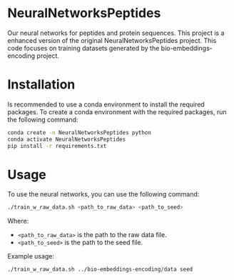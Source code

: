 # NeuralNetworksPeptides
Our neural networks for  peptides and protein sequences.
This project is a enhanced version of the original NeuralNetworksPeptides project.
This code focuses on training datasets generated by the bio-embeddings-encoding project.

# Installation
Is recommended to use a conda environment to install the required packages. To create a conda environment with the required packages, run the following command:
```bash
conda create -n NeuralNetworksPeptides python
conda activate NeuralNetworksPeptides
pip install -r requirements.txt
```

# Usage
To use the neural networks, you can use the following command:
```bash
./train_w_raw_data.sh <path_to_raw_data> <path_to_seed>
```
Where:
- `<path_to_raw_data>` is the path to the raw data file.
- `<path_to_seed>` is the path to the seed file.

Example usage:
```bash
./train_w_raw_data.sh ../bio-embeddings-encoding/data seed
```
